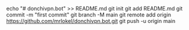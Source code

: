 echo "# donchivpn.bot" >> README.md
git init
git add README.md
git commit -m "first commit"
git branch -M main
git remote add origin https://github.com/mrlokel/donchivpn.bot.git
git push -u origin main
